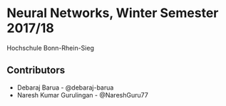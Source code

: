 # Neural Networks, Winter Semester 2017/18

Hochschule Bonn-Rhein-Sieg

## Contributors

- Debaraj Barua - @debaraj-barua
- Naresh Kumar Gurulingan - @NareshGuru77

